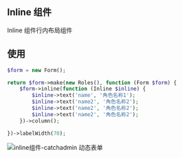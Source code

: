 ## Inline 组件

Inline 组件行内布局组件

## 使用

```php
$form = new Form();

return $form->make(new Roles(), function (Form $form) {
    $form->inline(function (Inline $inline) {
        $inline->text('name', '角色名称1');
        $inline->text('name2', '角色名称2');
        $inline->text('name2', '角色名称2');
        $inline->text('name2', '角色名称2');
    })->column();

})->labelWidth(70);

```

![inline组件-catchadmin 动态表单](/docs/assets/images/inline.jpg)
